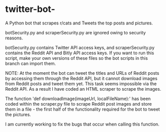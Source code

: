# twitter-bot-
A Python bot that scrapes r/cats and Tweets the top posts and pictures. 

botSecurity.py and scraperSecurity.py are ignored owing to security reasons. 

botSecurity.py contains Twitter API access keys, and scraperSecurity.py contains the Reddit API and Bitly API access keys.
If you want to run this script, make your own versions of these files so the bot scripts in this branch can import them.

NOTE: At the moment the bot can tweet the titles and URLs of Reddit posts by accessing them through the Reddit API, but it cannot download images from Reddit posts and tweet them yet. This task seems impossible via the Reddit API. As a result I have coded an HTML scraper to scrape the images. 

The function 'def downloadImage(imageUrl, localFileName):' has been coded within the scraper.py file to scrape Reddit post images and store them in a file - the first half of the functionality required for the bot to tweet the pictures. 

I am currently working to fix the bugs that occur when calling this function. 
  

